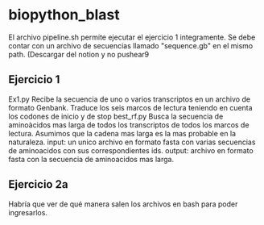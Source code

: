 # biopython_blast

El archivo pipeline.sh permite ejecutar el ejercicio 1 integramente. Se debe contar con un archivo de secuencias llamado "sequence.gb" en el mismo path. (Descargar del notion y no pushear9


## Ejercicio 1
Ex1.py
  Recibe la secuencia de uno o varios transcriptos en un archivo de formato Genbank.
  Traduce los seis marcos de lectura teniendo en cuenta los codones de inicio y de stop
best_rf.py
  Busca la secuencia de aminoàcidos mas larga de todos los transcriptos de todos los marcos de lectura. Asumimos que la cadena mas larga es la mas probable en la naturaleza. 
  input: un unico archivo en formato fasta con varias secuencias de aminoacidos con sus correspondientes ids.
  output: archivo en formato fasta con la secuencia de aminoacidos mas larga.

## Ejercicio 2a 
Habría que ver de qué manera salen los archivos en bash para poder ingresarlos.
